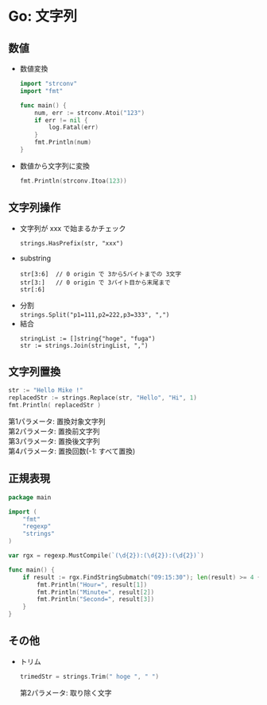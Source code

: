 # Go: 文字列

## 数値
* 数値変換  
  ```go
  import "strconv"
  import "fmt"

  func main() {
      num, err := strconv.Atoi("123")
      if err != nil {
          log.Fatal(err)
      }
      fmt.Println(num)
  }
  ```
* 数値から文字列に変換  
  ```go
  fmt.Println(strconv.Itoa(123))
  ```

## 文字列操作

* 文字列が xxx で始まるかチェック  
  ```
  strings.HasPrefix(str, "xxx")
  ```
* substring  
  ```
  str[3:6]  // 0 origin で 3から5バイトまでの 3文字
  str[3:]   // 0 origin で 3バイト目から末尾まで
  str[:6]
  ```
* 分割  
  `strings.Split("p1=111,p2=222,p3=333", ",")`
* 結合  
  ```
  stringList := []string{"hoge", "fuga")
  str := strings.Join(stringList, ",")
  ```

## 文字列置換

  ```go
  str := "Hello Mike !"
  replacedStr := strings.Replace(str, "Hello", "Hi", 1)
  fmt.Println( replacedStr )
  ```  
  第1パラメータ: 置換対象文字列  
  第2パラメータ: 置換前文字列  
  第3パラメータ: 置換後文字列  
  第4パラメータ: 置換回数(-1: すべて置換)

## 正規表現

  ```go
  package main

  import (
      "fmt"
      "regexp"
      "strings"
  )

  var rgx = regexp.MustCompile(`(\d{2}):(\d{2}):(\d{2})`)

  func main() {
      if result := rgx.FindStringSubmatch("09:15:30"); len(result) >= 4 {
          fmt.Println("Hour=", result[1])
          fmt.Println("Minute=", result[2])
          fmt.Println("Second=", result[3])
      }
  }
  ```

## その他

* トリム  
  ```go
  trimedStr = strings.Trim(" hoge ", " ")
  ```  
  第2パラメータ: 取り除く文字

